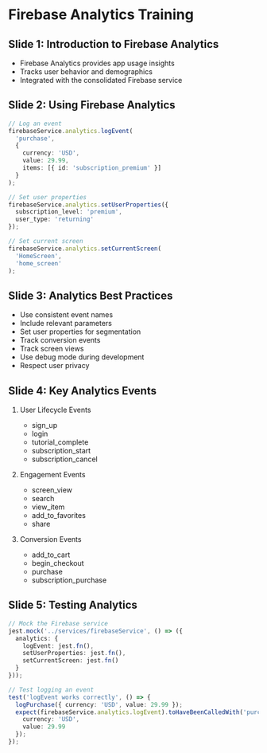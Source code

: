 # Firebase Analytics Training

## Slide 1: Introduction to Firebase Analytics

- Firebase Analytics provides app usage insights
- Tracks user behavior and demographics
- Integrated with the consolidated Firebase service

## Slide 2: Using Firebase Analytics

```typescript
// Log an event
firebaseService.analytics.logEvent(
  'purchase',
  {
    currency: 'USD',
    value: 29.99,
    items: [{ id: 'subscription_premium' }]
  }
);

// Set user properties
firebaseService.analytics.setUserProperties({
  subscription_level: 'premium',
  user_type: 'returning'
});

// Set current screen
firebaseService.analytics.setCurrentScreen(
  'HomeScreen',
  'home_screen'
);
```

## Slide 3: Analytics Best Practices

- Use consistent event names
- Include relevant parameters
- Set user properties for segmentation
- Track conversion events
- Track screen views
- Use debug mode during development
- Respect user privacy

## Slide 4: Key Analytics Events

1. User Lifecycle Events
   - sign_up
   - login
   - tutorial_complete
   - subscription_start
   - subscription_cancel

2. Engagement Events
   - screen_view
   - search
   - view_item
   - add_to_favorites
   - share

3. Conversion Events
   - add_to_cart
   - begin_checkout
   - purchase
   - subscription_purchase

## Slide 5: Testing Analytics

```typescript
// Mock the Firebase service
jest.mock('../services/firebaseService', () => ({
  analytics: {
    logEvent: jest.fn(),
    setUserProperties: jest.fn(),
    setCurrentScreen: jest.fn()
  }
}));

// Test logging an event
test('logEvent works correctly', () => {
  logPurchase({ currency: 'USD', value: 29.99 });
  expect(firebaseService.analytics.logEvent).toHaveBeenCalledWith('purchase', {
    currency: 'USD',
    value: 29.99
  });
});
```
